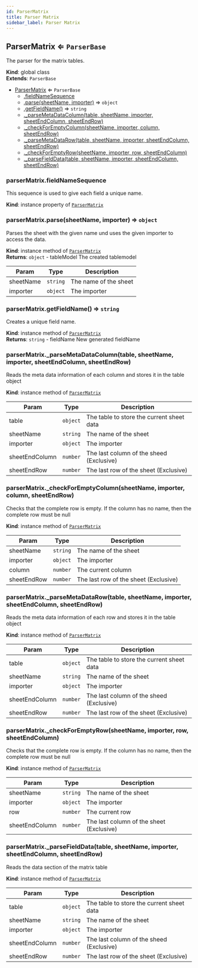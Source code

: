 ```yaml
---
id: ParserMatrix
title: Parser Matrix
sidebar_label: Parser Matrix
---
```


<a name="ParserMatrix"></a>

## ParserMatrix ⇐ <code>ParserBase</code>
The parser for the matrix tables.

**Kind**: global class  
**Extends**: <code>ParserBase</code>  

* [ParserMatrix](#ParserMatrix) ⇐ <code>ParserBase</code>
    * [.fieldNameSequence](#ParserMatrix+fieldNameSequence)
    * [.parse(sheetName, importer)](#ParserMatrix+parse) ⇒ <code>object</code>
    * [.getFieldName()](#ParserMatrix+getFieldName) ⇒ <code>string</code>
    * [._parseMetaDataColumn(table, sheetName, importer, sheetEndColumn, sheetEndRow)](#ParserMatrix+_parseMetaDataColumn)
    * [._checkForEmptyColumn(sheetName, importer, column, sheetEndRow)](#ParserMatrix+_checkForEmptyColumn)
    * [._parseMetaDataRow(table, sheetName, importer, sheetEndColumn, sheetEndRow)](#ParserMatrix+_parseMetaDataRow)
    * [._checkForEmptyRow(sheetName, importer, row, sheetEndColumn)](#ParserMatrix+_checkForEmptyRow)
    * [._parseFieldData(table, sheetName, importer, sheetEndColumn, sheetEndRow)](#ParserMatrix+_parseFieldData)

<a name="ParserMatrix+fieldNameSequence"></a>

### parserMatrix.fieldNameSequence
This sequence is used to give each field a unique name.

**Kind**: instance property of [<code>ParserMatrix</code>](#ParserMatrix)  
<a name="ParserMatrix+parse"></a>

### parserMatrix.parse(sheetName, importer) ⇒ <code>object</code>
Parses the sheet with the given name und uses the given importer to access
the data.

**Kind**: instance method of [<code>ParserMatrix</code>](#ParserMatrix)  
**Returns**: <code>object</code> - tableModel  The created tablemodel  

| Param | Type | Description |
| --- | --- | --- |
| sheetName | <code>string</code> | The name of the sheet |
| importer | <code>object</code> | The importer |

<a name="ParserMatrix+getFieldName"></a>

### parserMatrix.getFieldName() ⇒ <code>string</code>
Creates a unique field name.

**Kind**: instance method of [<code>ParserMatrix</code>](#ParserMatrix)  
**Returns**: <code>string</code> - fieldName  New generated fieldName  
<a name="ParserMatrix+_parseMetaDataColumn"></a>

### parserMatrix.\_parseMetaDataColumn(table, sheetName, importer, sheetEndColumn, sheetEndRow)
Reads the meta data information of each column and stores it in the
table object

**Kind**: instance method of [<code>ParserMatrix</code>](#ParserMatrix)  

| Param | Type | Description |
| --- | --- | --- |
| table | <code>object</code> | The table to store the current sheet data |
| sheetName | <code>string</code> | The name of the sheet |
| importer | <code>object</code> | The importer |
| sheetEndColumn | <code>number</code> | The last column of the sheed (Exclusive) |
| sheetEndRow | <code>number</code> | The last row of the sheet (Exclusive) |

<a name="ParserMatrix+_checkForEmptyColumn"></a>

### parserMatrix.\_checkForEmptyColumn(sheetName, importer, column, sheetEndRow)
Checks that the complete row is empty.
If the column has no name, then the complete row must be null

**Kind**: instance method of [<code>ParserMatrix</code>](#ParserMatrix)  

| Param | Type | Description |
| --- | --- | --- |
| sheetName | <code>string</code> | The name of the sheet |
| importer | <code>object</code> | The importer |
| column | <code>number</code> | The current column |
| sheetEndRow | <code>number</code> | The last row of the sheet (Exclusive) |

<a name="ParserMatrix+_parseMetaDataRow"></a>

### parserMatrix.\_parseMetaDataRow(table, sheetName, importer, sheetEndColumn, sheetEndRow)
Reads the meta data information of each row and stores it in the
table object

**Kind**: instance method of [<code>ParserMatrix</code>](#ParserMatrix)  

| Param | Type | Description |
| --- | --- | --- |
| table | <code>object</code> | The table to store the current sheet data |
| sheetName | <code>string</code> | The name of the sheet |
| importer | <code>object</code> | The importer |
| sheetEndColumn | <code>number</code> | The last column of the sheed (Exclusive) |
| sheetEndRow | <code>number</code> | The last row of the sheet (Exclusive) |

<a name="ParserMatrix+_checkForEmptyRow"></a>

### parserMatrix.\_checkForEmptyRow(sheetName, importer, row, sheetEndColumn)
Checks that the complete row is empty.
If the column has no name, then the complete row must be null

**Kind**: instance method of [<code>ParserMatrix</code>](#ParserMatrix)  

| Param | Type | Description |
| --- | --- | --- |
| sheetName | <code>string</code> | The name of the sheet |
| importer | <code>object</code> | The importer |
| row | <code>number</code> | The current row |
| sheetEndColumn | <code>number</code> | The last column of the sheet (Exclusive) |

<a name="ParserMatrix+_parseFieldData"></a>

### parserMatrix.\_parseFieldData(table, sheetName, importer, sheetEndColumn, sheetEndRow)
Reads the data section of the matrix table

**Kind**: instance method of [<code>ParserMatrix</code>](#ParserMatrix)  

| Param | Type | Description |
| --- | --- | --- |
| table | <code>object</code> | The table to store the current sheet data |
| sheetName | <code>string</code> | The name of the sheet |
| importer | <code>object</code> | The importer |
| sheetEndColumn | <code>number</code> | The last column of the sheed (Exclusive) |
| sheetEndRow | <code>number</code> | The last row of the sheet (Exclusive) |

